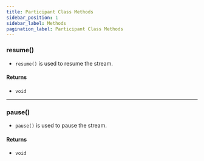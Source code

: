 ```yaml
---
title: Participant Class Methods
sidebar_position: 1
sidebar_label: Methods
pagination_label: Participant Class Methods
---
```


<div class="sdk-api-ref-only-h4">

### resume()

- `resume()` is used to resume the stream.

#### Returns

- `void`

---

### pause()

- `pause()` is used to pause the stream.

#### Returns

- `void`

</div>
